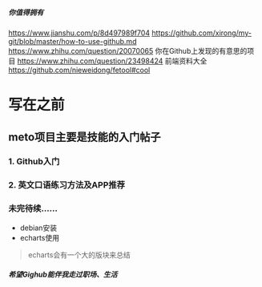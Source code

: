 ##### 你值得拥有

https://www.jianshu.com/p/8d497989f704
https://github.com/xirong/my-git/blob/master/how-to-use-github.md
https://www.zhihu.com/question/20070065
你在Github上发现的有意思的项目 https://www.zhihu.com/question/23498424
前端资料大全 https://github.com/nieweidong/fetool#cool
# 写在之前
## meto项目主要是技能的入门帖子
### 1. Github入门
### 2. 英文口语练习方法及APP推荐
### 未完待续……
- debian安装
- echarts使用
> echarts会有一个大的版块来总结
##### 希望Gighub能伴我走过职场、生活
